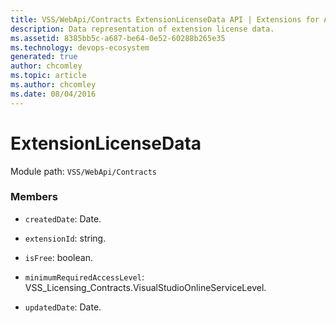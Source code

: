 ```yaml
---
title: VSS/WebApi/Contracts ExtensionLicenseData API | Extensions for Azure DevOps Services
description: Data representation of extension license data.
ms.assetid: 8385bb5c-a687-be64-0e52-60288b265e35
ms.technology: devops-ecosystem
generated: true
author: chcomley
ms.topic: article
ms.author: chcomley
ms.date: 08/04/2016
---
```


# ExtensionLicenseData

Module path: `VSS/WebApi/Contracts`

### Members

- `createdDate`: Date.

- `extensionId`: string.

- `isFree`: boolean.

- `minimumRequiredAccessLevel`: VSS_Licensing_Contracts.VisualStudioOnlineServiceLevel.

- `updatedDate`: Date.
